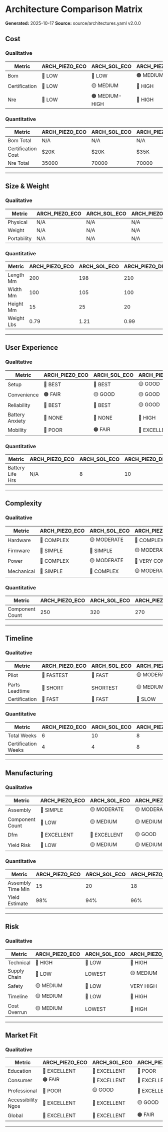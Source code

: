 # Architecture Comparison Matrix

**Generated:** 2025-10-17
**Source:** source/architectures.yaml v2.0.0

## Cost

### Qualitative

| Metric | ARCH_PIEZO_ECO | ARCH_SOL_ECO | ARCH_PIEZO_DLX |
|--------|---------|---------|---------|
| Bom | 💚 LOW | 💚 LOW | 🟠 MEDIUM-HIGH |
| Certification | 💚 LOW | 🟡 MEDIUM | 🔴 HIGH |
| Nre | 💚 LOW | 🟠 MEDIUM-HIGH | 🔴 HIGH |

### Quantitative

| Metric | ARCH_PIEZO_ECO | ARCH_SOL_ECO | ARCH_PIEZO_DLX |
|--------|---------|---------|---------|
| Bom Total | N/A | N/A | N/A |
| Certification Cost | $20K | $20K | $35K |
| Nre Total | 35000 | 70000 | 70000 |

---

## Size & Weight

### Qualitative

| Metric | ARCH_PIEZO_ECO | ARCH_SOL_ECO | ARCH_PIEZO_DLX |
|--------|---------|---------|---------|
| Physical | N/A | N/A | N/A |
| Weight | N/A | N/A | N/A |
| Portability | N/A | N/A | N/A |

### Quantitative

| Metric | ARCH_PIEZO_ECO | ARCH_SOL_ECO | ARCH_PIEZO_DLX |
|--------|---------|---------|---------|
| Length Mm | 200 | 198 | 210 |
| Width Mm | 100 | 105 | 100 |
| Height Mm | 15 | 25 | 20 |
| Weight Lbs | 0.79 | 1.21 | 0.99 |

---

## User Experience

### Qualitative

| Metric | ARCH_PIEZO_ECO | ARCH_SOL_ECO | ARCH_PIEZO_DLX |
|--------|---------|---------|---------|
| Setup | 💚 BEST | 💚 BEST | 🟡 GOOD |
| Convenience | 🟠 FAIR | 🟡 GOOD | 🟡 GOOD |
| Reliability | 💚 BEST | 💚 BEST | 🟡 GOOD |
| Battery Anxiety | 💚 NONE | 💚 NONE | 🔴 HIGH |
| Mobility | 🔴 POOR | 🟠 FAIR | 💚 EXCELLENT |

### Quantitative

| Metric | ARCH_PIEZO_ECO | ARCH_SOL_ECO | ARCH_PIEZO_DLX |
|--------|---------|---------|---------|
| Battery Life Hrs | N/A | 8 | 10 |

---

## Complexity

### Qualitative

| Metric | ARCH_PIEZO_ECO | ARCH_SOL_ECO | ARCH_PIEZO_DLX |
|--------|---------|---------|---------|
| Hardware | 🔴 COMPLEX | 🟡 MODERATE | 🔴 COMPLEX |
| Firmware | 💚 SIMPLE | 💚 SIMPLE | 🟡 MODERATE |
| Power | 🔴 COMPLEX | 🟡 MODERATE | 🔴 VERY COMPLEX |
| Mechanical | 💚 SIMPLE | 🔴 COMPLEX | 🟡 MODERATE |

### Quantitative

| Metric | ARCH_PIEZO_ECO | ARCH_SOL_ECO | ARCH_PIEZO_DLX |
|--------|---------|---------|---------|
| Component Count | 250 | 320 | 270 |

---

## Timeline

### Qualitative

| Metric | ARCH_PIEZO_ECO | ARCH_SOL_ECO | ARCH_PIEZO_DLX |
|--------|---------|---------|---------|
| Pilot | 💚 FASTEST | 💚 FAST | 🟡 MODERATE |
| Parts Leadtime | 💚 SHORT | SHORTEST | 🟡 MEDIUM |
| Certification | 💚 FAST | 💚 FAST | 🔴 SLOW |

### Quantitative

| Metric | ARCH_PIEZO_ECO | ARCH_SOL_ECO | ARCH_PIEZO_DLX |
|--------|---------|---------|---------|
| Total Weeks | 6 | 10 | 8 |
| Certification Weeks | 4 | 4 | 8 |

---

## Manufacturing

### Qualitative

| Metric | ARCH_PIEZO_ECO | ARCH_SOL_ECO | ARCH_PIEZO_DLX |
|--------|---------|---------|---------|
| Assembly | 💚 SIMPLE | 🟡 MODERATE | 🟡 MODERATE |
| Component Count | 💚 LOW | 🟡 MEDIUM | 🟡 MEDIUM |
| Dfm | 💚 EXCELLENT | 💚 EXCELLENT | 🟡 GOOD |
| Yield Risk | 💚 LOW | 🟡 MEDIUM | 🟡 MEDIUM |

### Quantitative

| Metric | ARCH_PIEZO_ECO | ARCH_SOL_ECO | ARCH_PIEZO_DLX |
|--------|---------|---------|---------|
| Assembly Time Min | 15 | 20 | 18 |
| Yield Estimate | 98% | 94% | 96% |

---

## Risk

### Qualitative

| Metric | ARCH_PIEZO_ECO | ARCH_SOL_ECO | ARCH_PIEZO_DLX |
|--------|---------|---------|---------|
| Technical | 🔴 HIGH | 💚 LOW | 🔴 HIGH |
| Supply Chain | 💚 LOW | LOWEST | 🟡 MEDIUM |
| Safety | 🟡 MEDIUM | 💚 LOW | VERY HIGH |
| Timeline | 🟡 MEDIUM | 💚 LOW | 🔴 HIGH |
| Cost Overrun | 🟡 MEDIUM | LOWEST | 🔴 HIGH |

---

## Market Fit

### Qualitative

| Metric | ARCH_PIEZO_ECO | ARCH_SOL_ECO | ARCH_PIEZO_DLX |
|--------|---------|---------|---------|
| Education | 💚 EXCELLENT | 💚 EXCELLENT | 🔴 POOR |
| Consumer | 🟠 FAIR | 💚 EXCELLENT | 💚 EXCELLENT |
| Professional | 🔴 POOR | 🟡 GOOD | 💚 EXCELLENT |
| Accessibility Ngos | 💚 EXCELLENT | 💚 EXCELLENT | 🟡 GOOD |
| Global | 💚 EXCELLENT | 💚 EXCELLENT | 🟠 FAIR |

---

